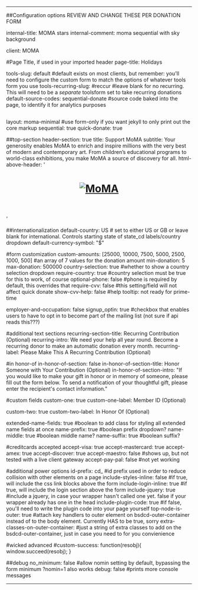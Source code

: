 ---

##Configuration options REVIEW AND CHANGE THESE PER DONATION FORM

internal-title: MOMA stars
internal-comment: moma sequential with sky background

client: MOMA

#Page Title, if used in your imported header
page-title: Holidays

tools-slug: default #default exists on most clients, but remember: you'll need to configure the custom form to match the options of whatever tools form you use
tools-recurring-slug: #reccur  #leave blank for no recurring. This will need to be a _separate_ toolsform set to take recurring donations
default-source-codes: sequential-donate #source code baked into the page, to identify it for analytics purposes

##
layout: moma-minimal #use form-only if you want jekyll to only print out the core markup
sequential: true
quick-donate: true

##top-section
header-section: true
title: Support MoMA
subtitle: Your generosity enables MoMA to enrich and inspire millions with the very best of modern and contemporary art. From children&rsquo;s educational programs to world-class exhibitions, you make MoMA a source of discovery for all.
html-above-header: '<header><h1><a href="http://www.moma.org/" target="_blank"><img src="https://donate.moma.org/page/-/donate/moma-minimal/MoMA_glow_logo_lgk3_500.png" alt="MoMA"></a></h1></header>'

##internationalization
default-country: US # set to either US or GB or leave blank for international. Controls starting state of state_cd labels/country dropdown
default-currency-symbol: "$"

#form customization
custom-amounts: [25000, 10000, 7500, 5000, 2500, 1000, 500] #an array of 7 values for the donation amount
min-donation: 5
max-donation: 500000
country-selection: true #whether to show a country selection dropdown
require-country: true #country selection must be true for this to work, of course
optional-phone: false #phone is required by default, this overrides that
require-cvv: false #this setting/field will not affect quick donate
show-cvv-help: false #help tooltip: not ready for prime-time

employer-and-occupation: false
signup_optin: true #checkbox that enables users to have to opt in to become part of the mailing list (not sure if api reads this???)

#additional text sections
recurring-section-title: Recurring Contribution <span>(Optional)</span>
recurring-intro: We need your help all year round. Become a recurring donor to make an automatic donation every month.
recurring-label: Please Make This A Recurring Contribution <span>(Optional)</span>

#in honor-of
in-honor-of-section: false
in-honor-of-section-title: Honor Someone with Your Contribution <span>(Optional)</span>
in-honor-of-section-intro: "If you would like to make your gift in honor or in memory of someone, please fill out the form below. To send a notification of your thoughtful gift, please enter the recipient's contact information."


#custom fields
custom-one: true
custom-one-label: Member ID (Optional)

custom-two: true
custom-two-label: In Honor Of (Optional)


extended-name-fields: true #boolean to add class for styling all extended name fields at once
name-prefix: true #boolean prefix dropdown?
name-middle: true #boolean middle name?
name-suffix: true #boolean suffix?

#creditcards accepted
accept-visa: true
accept-mastercard: true
accept-amex: true
accept-discover: true
accept-maestro: false #shows up, but not tested with a live client gateway
accept-pay-pal: false  #not yet working

#additional power options
id-prefix: cd_ #id prefix used in order to reduce collision with other elements on a page 
include-styles-inline: false #if true, will include the css link blocks above the form
include-login-inline: true #if true, will include the login section above the form
include-jquery: true #include a jquery, in case your wrapper hasn't called one yet. false if your wrapper already has one in the head
include-plugin-code: true #if false, you'll need to write the plugin code into your page yourself
top-node-is-outer: true #attach key handlers to outer element on bsdcd-outer-container instead of to the body element. Currently HAS to be true, sorry
extra-classes-on-outer-container: #just a string of extra classes to add on the bsdcd-outer-container, just in case you need to for you convienience


#wicked advanced
#custom-success: function(resobj){ window.succeed(resobj); }

##debug
no_minimum: false #allow nomin setting by default, bypassing the form minimum ?nomin=1 also works
debug: false #prints more console messages

---